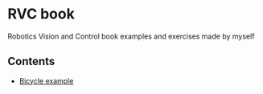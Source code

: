 # RVC book
Robotics Vision and Control book examples and exercises made by myself

## Contents

- [Bicycle example](#1)
